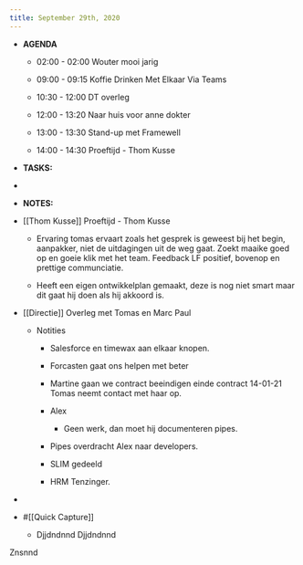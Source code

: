 ```yaml
---
title: September 29th, 2020
---
```


- **AGENDA**
	 - 02:00 - 02:00 Wouter mooi jarig

	 - 09:00 - 09:15 Koffie Drinken Met Elkaar Via Teams

	 - 10:30 - 12:00 DT overleg

	 - 12:00 - 13:20 Naar huis voor anne dokter

	 - 13:00 - 13:30 Stand-up met Framewell

	 - 14:00 - 14:30 Proeftijd - Thom Kusse

- **TASKS:**

- 

- **NOTES:**

- [[Thom Kusse]] Proeftijd - Thom Kusse
	 - Ervaring tomas ervaart zoals het gesprek is geweest bij het begin, aanpakker, niet de uitdagingen uit de weg gaat. Zoekt maaike goed op en goeie klik met het team. Feedback LF positief, bovenop en prettige communciatie.

	 - Heeft een eigen ontwikkelplan gemaakt, deze is nog niet smart maar dit gaat hij doen als hij akkoord is. 

- [[Directie]] Overleg met Tomas en Marc Paul
	 - Notities
		 - Salesforce en timewax aan elkaar knopen.

		 - Forcasten gaat ons helpen met beter 

		 - Martine gaan we contract beeindigen einde contract 14-01-21 Tomas neemt contact met haar op.

		 - Alex
			 - Geen werk, dan moet hij documenteren pipes.

		 - Pipes overdracht Alex naar developers. 

		 - SLIM gedeeld

		 - HRM Tenzinger.

- 

- #[[Quick Capture]]
	 - Djjdndnnd
Djjdndnnd

Znsnnd
